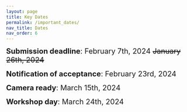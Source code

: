 ```yaml
---
layout: page
title: Key Dates
permalink: /important_dates/
nav_title: Dates
nav_order: 6
---
```



<span style="font-size:20px;"> <strong>Submission deadline</strong>: February 7th, 2024   ~~January 26th, 2024~~

<span style="font-size:20px;"><strong>Notification of acceptance</strong>: February 23rd, 2024

<span style="font-size:20px;"><strong>Camera ready</strong>: March 15th, 2024

<span style="font-size:20px;"><strong>Workshop day</strong>: March 24th, 2024

